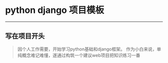 # python django 项目模板
---

## 写在项目开头
> 因个人工作需要，开始学习python基础和django框架。
> 作为小白来说，单纯概念难记难懂，遂通过构筑一个建议web项目把知识练习一番
